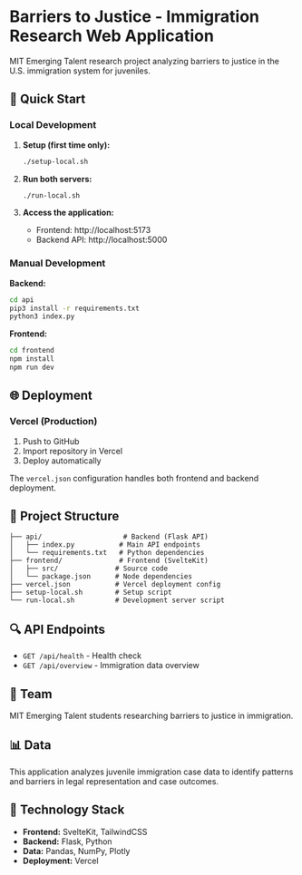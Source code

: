 # Barriers to Justice - Immigration Research Web Application

MIT Emerging Talent research project analyzing barriers to justice in the U.S. immigration system for juveniles.

## 🚀 Quick Start

### Local Development

1. **Setup (first time only):**
   ```bash
   ./setup-local.sh
   ```

2. **Run both servers:**
   ```bash
   ./run-local.sh
   ```

3. **Access the application:**
   - Frontend: http://localhost:5173
   - Backend API: http://localhost:5000

### Manual Development

**Backend:**
```bash
cd api
pip3 install -r requirements.txt
python3 index.py
```

**Frontend:**
```bash
cd frontend
npm install
npm run dev
```

## 🌐 Deployment

### Vercel (Production)

1. Push to GitHub
2. Import repository in Vercel
3. Deploy automatically

The `vercel.json` configuration handles both frontend and backend deployment.

## 📁 Project Structure

```
├── api/                    # Backend (Flask API)
│   ├── index.py           # Main API endpoints
│   └── requirements.txt   # Python dependencies
├── frontend/              # Frontend (SvelteKit)
│   ├── src/              # Source code
│   └── package.json      # Node dependencies
├── vercel.json           # Vercel deployment config
├── setup-local.sh        # Setup script
└── run-local.sh          # Development server script
```

## 🔍 API Endpoints

- `GET /api/health` - Health check
- `GET /api/overview` - Immigration data overview

## 👥 Team

MIT Emerging Talent students researching barriers to justice in immigration.

## 📊 Data

This application analyzes juvenile immigration case data to identify patterns and barriers in legal representation and case outcomes.

## 🔧 Technology Stack

- **Frontend:** SvelteKit, TailwindCSS
- **Backend:** Flask, Python
- **Data:** Pandas, NumPy, Plotly
- **Deployment:** Vercel
